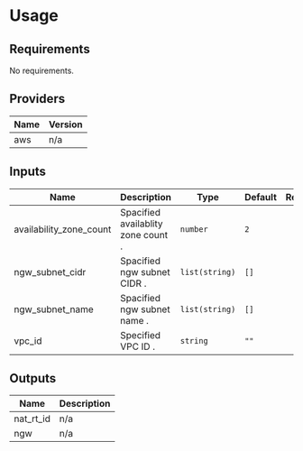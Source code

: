 # Usage
<!--- BEGIN_TF_DOCS --->
## Requirements

No requirements.

## Providers

| Name | Version |
|------|---------|
| aws | n/a |

## Inputs

| Name | Description | Type | Default | Required |
|------|-------------|------|---------|:--------:|
| availability\_zone\_count | Spacified availablity zone count . | `number` | `2` | no |
| ngw\_subnet\_cidr | Spacified ngw subnet CIDR   . | `list(string)` | `[]` | no |
| ngw\_subnet\_name | Spacified ngw subnet name . | `list(string)` | `[]` | no |
| vpc\_id | Specified VPC ID . | `string` | `""` | no |

## Outputs

| Name | Description |
|------|-------------|
| nat\_rt\_id | n/a |
| ngw | n/a |

<!--- END_TF_DOCS --->
